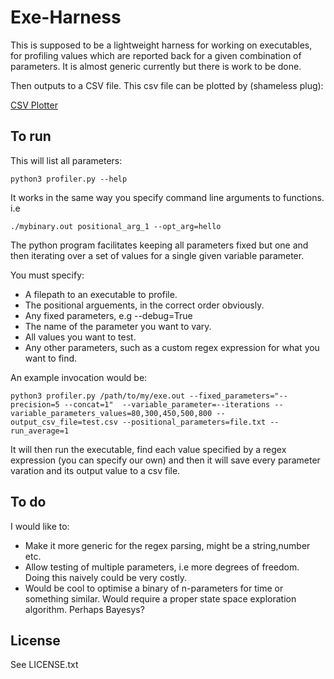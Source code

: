 # Exe-Harness

This is supposed to be a lightweight harness for working on executables, for profiling values which are reported back
for a given combination of parameters. It is almost generic currently but there is work to be done.

Then outputs to a CSV file. This csv file can be plotted by (shameless plug):

[CSV Plotter](https://github.com/KentJames/CSV-Plotter)

## To run 

This will list all parameters:

```
python3 profiler.py --help
```

It works in the same way you specify command line arguments to functions. i.e

```
./mybinary.out positional_arg_1 --opt_arg=hello
```
The python program facilitates keeping all parameters fixed but one and then iterating over a set of values for a 
single given variable parameter.

You must specify:

* A filepath to an executable to profile.
* The positional arguements, in the correct order obviously.
* Any fixed parameters, e.g --debug=True
* The name of the parameter you want to vary.
* All values you want to test.
* Any other parameters, such as a custom regex expression for what you want to find. 

An example invocation would be:

```
python3 profiler.py /path/to/my/exe.out --fixed_parameters="--precision=5 --concat=1"  --variable_parameter=--iterations --variable_parameters_values=80,300,450,500,800 --output_csv_file=test.csv --positional_parameters=file.txt --run_average=1    
```

It will then run the executable, find each value specified by a regex expression (you can specify our own) and then it will save every parameter varation
and its output value to a csv file. 

## To do

I would like to:

* Make it more generic for the regex parsing, might be a string,number etc.
* Allow testing of multiple parameters, i.e more degrees of freedom. Doing this naively could be very costly.
* Would be cool to optimise a binary of n-parameters for time or something similar. Would require a proper state space exploration algorithm. Perhaps Bayesys?

## License

See LICENSE.txt
